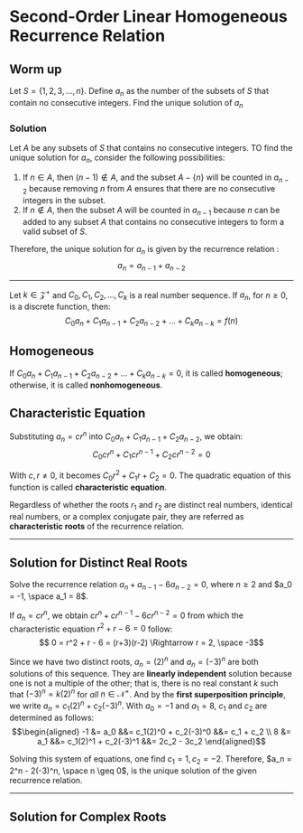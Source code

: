 # Second-Order Linear Homogeneous Recurrence Relation

## Worm up

Let $S = \{ 1, 2, 3, ..., n \}$.
Define $a_n$ as the number of the subsets of $S$ that contain no consecutive integers.
Find the unique solution of $a_n$

### Solution

Let $A$ be any subsets of $S$ that contains no consecutive integers. TO find the unique solution for $a_n$, consider the following possibilities:

1. If $n \in A$, then $(n-1) \notin A$, and the subset $A - \{ n \}$ will be counted in $a_{n-2}$ because removing $n$ from $A$ ensures that there are no consecutive integers in the subset.
2. If $n \notin A$, then the subset $A$ will be counted in $a_{n-1}$ because $n$ can be added to any subset $A$ that contains no consecutive integers to form a valid subset of $S$.

Therefore, the unique solution for $a_n$ is given by the recurrence relation :
$$ a_n = a_{n-1} + a_{n-2}$$

---

Let $k \in \mathcal{Z}^+$ and $C_0, C_1, C_2, ..., C_k$ is a real number sequence.
If $a_n$, for $n \geq 0$, is a discrete function, then:
$$C_0a_n + C_1a_{n-1} + C_2a_{n-2} + ... + C_ka_{n-k} = f(n)$$

## Homogeneous

If $C_0a_n + C_1a_{n-1} + C_2a_{n-2} + ... + C_ka_{n-k} = 0$, it is called **homogeneous**; otherwise, it is called **nonhomogeneous**.

## Characteristic Equation

Substituting $a_n = cr^n$ into $C_0a_n + C_1a_{n-1} + C_2a_{n-2}$, we obtain:
$$C_0cr^n + C_1cr^{n-1} + C_2cr^{n-2} = 0$$

With $c, r \neq 0$, it becomes $C_0r^2 + C_1r + C_2 = 0$. The quadratic equation of this function is called **characteristic equation**.

Regardless of whether the roots $r_1$ and $r_2$ are distinct real numbers, identical real numbers, or a complex conjugate pair, they are referred as **characteristic roots** of the recurrence relation.

---

## Solution for Distinct Real Roots

Solve the recurrence relation $a_n + a_{n-1} - 6a_{n-2} = 0$, where $n \geq 2$ and $a_0 = -1, \space a_1 = 8$.

If $a_n = cr^n$, we obtain $cr^n + cr^{n-1} - 6cr^{n-2} = 0$ from which the characteristic equation $r^2 + r - 6 = 0$ follow:
$$ 0 = r^2 + r - 6 = (r+3)(r-2) \Rightarrow r = 2, \space -3$$

Since we have two distinct roots, $a_n = (2)^n$ and $a_n = (-3)^n$ are both solutions of this sequence.
They are **linearly independent** solution because one is not a multiple of the other; that is, there is no real constant $k$ such that $(-3)^n = k(2)^n$ for *all* $n \in \mathcal{N}^+$. And by the **first superposition principle**, we write $a_n = c_1(2)^n + c_2(-3)^n$.
With $a_0 = -1$ and $a_1 = 8$, $c_1$ and $c_2$ are determined as follows:
$$\begin{aligned}
-1 &= a_0 &&= c_1(2)^0 + c_2(-3)^0 &&= c_1 + c_2 \\
8 &= a_1 &&= c_1(2)^1 + c_2(-3)^1 &&= 2c_2 - 3c_2
\end{aligned}$$

Solving this system of equations, one find $c_1 = 1, c_2 = -2$. Therefore, $a_n = 2^n - 2(-3)^n, \space n \geq 0$, is the unique solution of the given recurrence relation.

---

## Solution for Complex Roots
